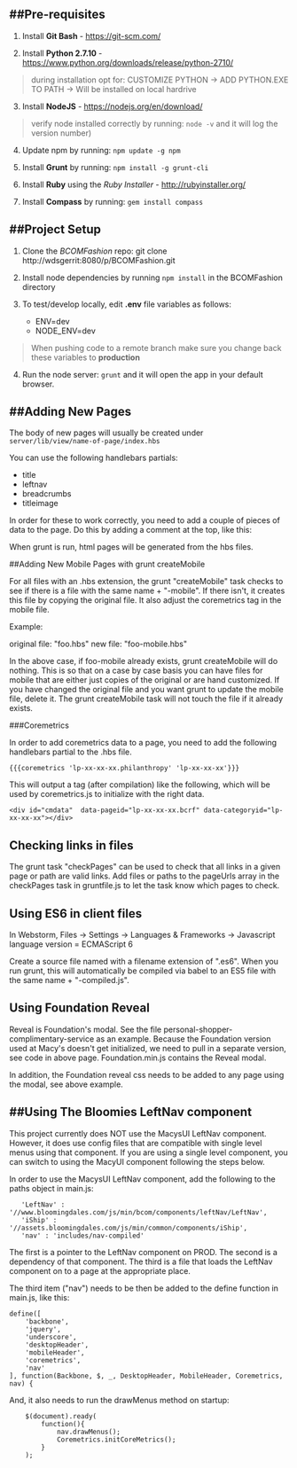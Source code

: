 ##Pre-requisites
----------------
1. Install **Git Bash** - https://git-scm.com/

2. Install **Python 2.7.10** - https://www.python.org/downloads/release/python-2710/
> during installation opt for: CUSTOMIZE PYTHON -> ADD PYTHON.EXE TO PATH -> Will be installed on local hardrive

3. Install **NodeJS** - https://nodejs.org/en/download/ 
> verify node installed correctly by running: ```node -v``` and it will log the version number)

4. Update npm by running: ```npm update -g npm```

5. Install **Grunt** by running: ```npm install -g grunt-cli```

6. Install **Ruby** using the *Ruby Installer* - http://rubyinstaller.org/

6. Install **Compass** by running: ```gem install compass```


##Project Setup
----------------
1. Clone the *BCOMFashion* repo: git clone http://wdsgerrit:8080/p/BCOMFashion.git

2. Install node dependencies by running ```npm install``` in the BCOMFashion directory

3. To test/develop locally, edit **.env** file variables as follows:
	- ENV=dev
	- NODE_ENV=dev
> When pushing code to a remote branch make sure you change back these variables to **production**

4. Run the node server: ```grunt``` and it will open the app in your default browser.

##Adding New Pages
-------------------
The body of new pages will usually be created under
``` server/lib/view/name-of-page/index.hbs```

You can use the following handlebars partials:

* title
* leftnav
* breadcrumbs
* titleimage

In order for these to work correctly, you need to add a couple of
pieces of data to the page. Do this by adding a comment at the top, like this:

<!-- {pageTitle:"My Page", pageLabel:"This is a longer title."} -->

When grunt is run, html pages will be generated from the hbs files. 

##Adding New Mobile Pages with grunt createMobile

For all files with an .hbs extension, the grunt "createMobile" task checks to
see if there is a file with the same name + "-mobile". If there isn't,
it creates this file by copying the original file. It also adjust the coremetrics
tag in the mobile file. 

Example: 

original file: "foo.hbs"
new file: "foo-mobile.hbs"

In the above case, if foo-mobile already exists, grunt createMobile will do nothing. 
This is so that on a case by case basis you can have files for mobile that are either
just copies of the original or are hand customized. If you have changed
the original file and you want grunt to update the mobile file, delete it.
The grunt createMobile task will not touch the file if it already exists.

###Coremetrics

In order to add coremetrics data to a page, you need to add the following
handlebars partial to the .hbs file.

```
{{{coremetrics 'lp-xx-xx-xx.philanthropy' 'lp-xx-xx-xx'}}}
```

This will output a tag (after compilation) like the following, which will 
be used by coremetrics.js to initialize with the right data.

```
<div id="cmdata"  data-pageid="lp-xx-xx-xx.bcrf" data-categoryid="lp-xx-xx-xx"></div>
```

## Checking links in files

The grunt task "checkPages" can be used to check that all links in a given
page or path are valid links. Add files or paths to the pageUrls array
in the checkPages task in gruntfile.js to let the task know which 
pages to check.

## Using ES6 in client files

In Webstorm, Files -> Settings -> Languages & Frameworks -> Javascript language version = ECMAScript 6

Create a source file named with a filename extension of ".es6". When you run grunt, this will automatically
be compiled via babel to an ES5 file with the same name + "-compiled.js". 

## Using Foundation Reveal

Reveal is Foundation's modal. See the file personal-shopper-complimentary-service as an example. 
Because the Foundation version used at Macy's doesn't get initialized, we need to pull in a 
separate version, see code in above page. Foundation.min.js contains the Reveal modal. 

In addition, the Foundation reveal css needs to be added to any page using the modal, see above
example.

##Using The Bloomies LeftNav component
-----------------------------

This project currently does NOT use the MacysUI LeftNav component. However,
it does use config files that are compatible with single level menus using
that component. If you are using a single level component, you can switch
to using the MacyUI component following the steps below.

In order to use the MacysUI LeftNav component, add the following to the 
paths object in main.js:
```
   'LeftNav' : '//www.bloomingdales.com/js/min/bcom/components/leftNav/LeftNav',
   'iShip' : '//assets.bloomingdales.com/js/min/common/components/iShip',
   'nav' : 'includes/nav-compiled'
```

The first is a pointer to the LeftNav component on PROD. The second is a dependency of 
that component. The third is a file that loads the LeftNav component on to a page 
at the appropriate place.

The third item ("nav") needs to be then be added to the define function in main.js, like this:

```
define([
    'backbone',
    'jquery',
    'underscore',
    'desktopHeader',
    'mobileHeader',
    'coremetrics',
    'nav'
], function(Backbone, $, _, DesktopHeader, MobileHeader, Coremetrics, nav) {

```

And, it also needs to run the drawMenus method on startup:

```
    $(document).ready(
        function(){
            nav.drawMenus();
            Coremetrics.initCoreMetrics();
        }
    );
```   